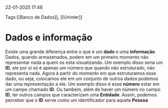 22-01-2025 17:46

Tags:[[Banco de Dados]], [[Uninter]]

# Dados e informação

Existe uma grande diferença entre o que é um **dado** e uma **informação**. Dados, quando armazenados, podem em um primeiro momento não representar nada a quem os está visualizando. Um exemplo disso seria um **ID**, ele por si só é apenas um número que quando não estruturado, não representa nada. Agora à partir do momento em que estruturamos esse dado, ou seja, colocamos ele em um conjunto de outros dados podemos dar uma representação a ele. Um exemplo disso é esse **número** estar em um campo chamado **ID**. Ou também, além de haver um número no campo **ID**, ter outros campos que caracterizam uma **Entidade**. Assim, podemos perceber que o **ID** serve como um identificador para aquela **Pessoa**